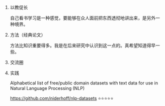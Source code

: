 1. 以教促长

   自己看书学习是一种感觉，要能够在众人面前把东西透彻地讲出来，是另外一种境界。

2. 方法（经典论文）

   方法比知识重要得多。我是在后来研究中认识到这一点的。真希望知道得早一些。

3. 交流圈

4. 实践

   Alphabetical list of free/public domain datasets with text data for use in Natural Language Processing (NLP)

   <https://github.com/niderhoff/nlp-datasets> :star::star::star::star::star:



